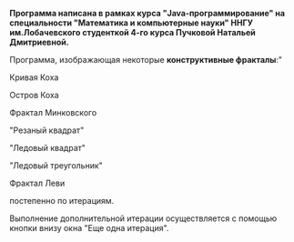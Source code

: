 **Программа написана в рамках курса "Java-программирование" на специальности "Математика и компьютерные науки" ННГУ им.Лобачевского студенткой 4-го курса Пучковой Натальей Дмитриевной.**

Программа, изображающая некоторые **конструктивные фракталы**:"

Кривая Коха

Остров Коха

Фрактал Минковского

"Резаный квадрат"

"Ледовый квадрат"

"Ледовый треугольник"

Фрактал Леви

постепенно по итерациям.

Выполнение дополнительной итерации осуществляется с помощью кнопки внизу окна "Еще одна итерация".
